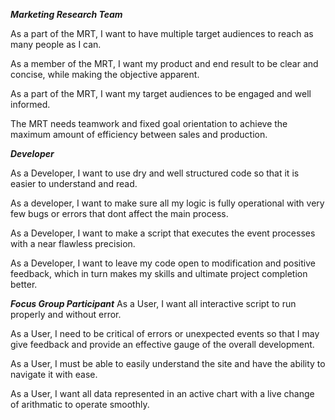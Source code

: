 ***Marketing Research Team***

As a part of the MRT, I want to have multiple target audiences to reach as many people as I can.

As a member of the MRT, I want my product and end result to be clear and concise, while making the objective apparent.

As a part of the MRT, I want my target audiences to be engaged and well informed.

The MRT needs teamwork and fixed goal orientation to achieve the maximum amount of efficiency between sales and production.

***Developer***

As a Developer, I want to use dry and well structured code so that it is easier to understand and read.

As a developer, I want to make sure all my logic is fully operational with very few bugs or errors that dont affect the main process.

As a Developer, I want to make a script that executes the event processes with a near flawless precision.

As a Developer, I want to leave my code open to modification and positive feedback, which in turn makes my skills and ultimate project completion better.



***Focus Group Participant***
As a User, I want all interactive script to run properly and without error.

As a User, I need to be critical of errors or unexpected events so that I may give feedback and provide an effective gauge of the overall development.

As a User, I must be able to easily understand the site and have the ability to navigate it with ease.

As a User, I want all data represented in an active chart with a live change of arithmatic to operate smoothly.

